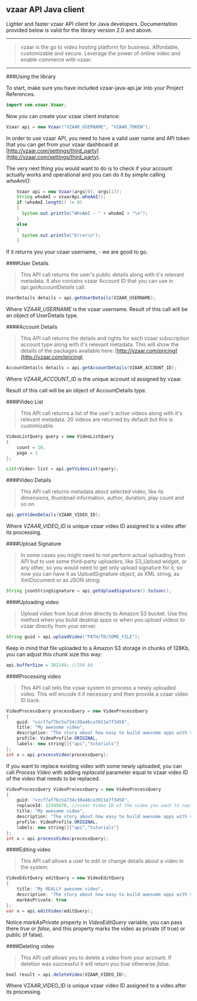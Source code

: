 vzaar API Java client
---
Lighter and faster vzaar API client for Java developers. Documentation provided below is valid for the library version 2.0 and above.

---

>vzaar is the go to video hosting platform for business. Affordable, customizable and secure. Leverage the power of online video and enable commerce with vzaar.

----

###Using the library


To start, make sure you have included vzaar-java-api.jar into your Project References.

```java
import com.vzaar.Vzaar;
```

Now you can create your vzaar client instance:

```java
Vzaar api = new Vzaar("VZAAR_USERNAME", "VZAAR_TOKEN");
```

In order to use vzaar API, you need to have a valid user name and API token that you can get from your vzaar dashboard at [http://vzaar.com/settings/third_party](http://vzaar.com/settings/third_party).

The very next thing you would want to do is to check if your account actually works and operational and you can do it by simple calling _whoAmI()_:

```java
    Vzaar api = new Vzaar(args[0], args[1]);
    String whoAmI = vzaarApi.whoAmI();
    if (whoAmI.length() != 0) 
    {
      System.out.println("WhoAmI - " + whoAmI + "\n");
    }
    else
    {
      System.out.println("Error\n");
    }
```

If it returns you your vzaar username, - we are good to go.

####User Details

>This API call returns the user's public details along with it's relevant metadata. It also contains vzaar Account ID that you can use in _api.getAccountDetails_ call.

```java
UserDetails details = api.getUserDetails(VZAAR_USERNAME);
```

Where _VZAAR_USERNAME_ is the vzaar username. Result of this call will be an object of UserDetails type.

####Account Details

>This API call returns the details and rights for each vzaar subscription account type along with it's relevant metadata. This will show the details of the packages available here: [http://vzaar.com/pricing](http://vzaar.com/pricing)

```java
AccountDetails details = api.getAccountDetails(VZAAR_ACCOUNT_ID);
```

Where _VZAAR_ACCOUNT_ID_ is the unique account id assigned by vzaar.

Result of this call will be an object of AccountDetails type.

####Video List

>This API call returns a list of the user's active videos along with it's relevant metadata. 20 videos are returned by default but this is customizable.

```java
VideoListQuery query = new VideoListQuery
{
	count = 10,
	page = 1
};

List<Video> list = api.getVideoList(query);
```

####Video Details

>This API call returns metadata about selected video, like its dimensions, thumbnail information, author, duration, play count and so on.

```java
api.getVideoDetails(VZAAR_VIDEO_ID);
```

Where _VZAAR_VIDEO_ID_ is unique vzaar video ID assigned to a video after its processing.

####Upload Signature

>In some cases you might need to not perform actual uploading from API but to use some third-party uploaders, like S3_Upload widget, or any other, so you would need to get only upload signature for it, so now you can have it as UploadSignature object, as XML string, as XmlDocument or as JSON string:

```java
String jsonStringSignature = api.getUploadSignature().toJson();
```

####Uploading video

>Upload video from local drive directly to Amazon S3 bucket. Use this method when you build desktop apps or when you upload videos to vzaar directly from your server.

```java
String guid = api.uploadVideo("PATH/TO/SOME_FILE");
```

Keep in mind that file uploaded to a Amazon S3 storage in chunks of 128Kb, you can adjust this chunk size this way:

```java
api.bufferSize = 262144; //256 kb
```

####Processing video

>This API call tells the vzaar system to process a newly uploaded video. This will encode it if necessary and then provide a vzaar video ID back.

```java
VideoProcessQuery processQuery = new VideoProcessQuery
{
	guid: "vzcf7af7bc5a734c30a46ca3911e7f3458",
	title: "My awesome video",
	description: "The story about how easy to build awesome apps with vzaar API",
	profile: VideoProfile.ORIGINAL,
	labels: new string[]{"api","tutorials"}
};
int x = api.processVideo(processQuery);
```

If you want to replace existing video with some newly uploaded, you can call _Process Video_ with adding _replaceId_ parameter equal to vzaar video ID of the video that needs to be replaced.

```java
VideoProcessQuery VideoProcessQuery = new VideoProcessQuery
{
	guid: "vzcf7af7bc5a734c30a46ca3911e7f3458",
	replaceId: 12345678, //vzaar Video ID of the video you want to replace
	title: "My awesome video",
	description: "The story about how easy to build awesome apps with vzaar API",
	profile: VideoProfile.ORIGINAL,
	labels: new string[]{"api","tutorials"}
};
int x = api.processVideo(processQuery);
```

####Editing video

>This API call allows a user to edit or change details about a video in the system.

```java
VideoEditQuery editQuery = new VideoEditQuery
{
	title: "My REALLY awesome video",
	description: "The story about how easy to build awesome apps with vzaar API",
	markAsPrivate: true
};
var x = api.editVideo(editQuery);
```

Notice _markAsPrivate_ property in _VideoEditQuery_ variable, you can pass there _true_ or _false_, and this property marks the video as private (if true) or public (if false).

####Deleting video
>This API call allows you to delete a video from your account. If deletion was successful it will return you _true_ otherwise _false_.

```java
bool result = api.deleteVideo(VZAAR_VIDEO_ID);
```

Where VZAAR_VIDEO_ID is unique vzaar video ID assigned to a video after its processing.
